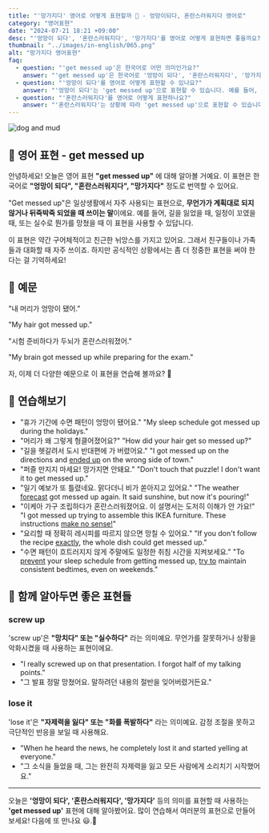 ```yaml
---
title: "'망가지다' 영어로 어떻게 표현할까 🤯 - 엉망이되다, 혼란스러워지다 영어로"
category: "영어표현"
date: "2024-07-21 18:21 +09:00"
desc: "'엉망이 되다', '혼란스러워지다', '망가지다'를 영어로 어떻게 표현하면 좋을까요? '내 머리가 엉망이 됐어', '시험 준비하다가 두뇌가 혼란스러워졌어' 등을 영어로 표현하는 법을 배워봅시다. 다양한 예문을 통해서 연습하고 본인의 표현으로 만들어 보세요."
thumbnail: "../images/in-english/065.png"
alt: "망가지다 영어표현"
faq:
  - question: "'get messed up'은 한국어로 어떤 의미인가요?"
    answer: "'get messed up'은 한국어로 '엉망이 되다', '혼란스러워지다', '망가지다' 등으로 번역될 수 있습니다. 상황이 복잡해지거나 계획대로 되지 않을 때 사용합니다. 예를 들어, '내 머리가 엉망이 됐어'는 'My hair got messed up'로 말할 수 있습니다."
  - question: "'엉망이 되다'를 영어로 어떻게 표현할 수 있나요?"
    answer: "'엉망이 되다'는 'get messed up'으로 표현할 수 있습니다. 예를 들어, '내 머리가 엉망이 됐어'는 'My hair got messed up'로 말할 수 있습니다."
  - question: "'혼란스러워지다'를 영어로 어떻게 표현하나요?"
    answer: "'혼란스러워지다'는 상황에 따라 'get messed up'으로 표현할 수 있습니다. 예를 들어, '시험 준비하다가 두뇌가 혼란스러워졌어'는 'My brain got messed up while preparing for the exam'으로 말할 수 있습니다."
---
```


![dog and mud](../images/in-english/065-1.avif)

## 🌟 영어 표현 - get messed up

안녕하세요! 오늘은 영어 표현 **"get messed up"** 에 대해 알아볼 거예요. 이 표현은 한국어로 **"엉망이 되다", "혼란스러워지다", "망가지다"** 정도로 번역할 수 있어요.

"Get messed up"은 일상생활에서 자주 사용되는 표현으로, **무언가가 계획대로 되지 않거나 뒤죽박죽 되었을 때 쓰이는 말**이에요. 예를 들어, 길을 잃었을 때, 일정이 꼬였을 때, 또는 실수로 뭔가를 망쳤을 때 이 표현을 사용할 수 있답니다.

이 표현은 약간 구어체적이고 친근한 뉘앙스를 가지고 있어요. 그래서 친구들이나 가족들과 대화할 때 자주 쓰이죠. 하지만 공식적인 상황에서는 좀 더 정중한 표현을 써야 한다는 걸 기억하세요!

## 📖 예문

"내 머리가 엉망이 됐어."

"My hair got messed up."

"시험 준비하다가 두뇌가 혼란스러워졌어."

"My brain got messed up while preparing for the exam."

자, 이제 더 다양한 예문으로 이 표현을 연습해 볼까요? 🚀

## 💬 연습해보기

<ul data-interactive-list>
  <li data-interactive-item>
    <span data-toggler>"휴가 기간에 수면 패턴이 엉망이 됐어요."</span>
    <span data-answer>"My sleep schedule got messed up during the holidays."</span>
  </li>
  <li data-interactive-item>
    <span data-toggler>"머리가 왜 그렇게 헝클어졌어요?"</span>
    <span data-answer>"How did your hair get so messed up?"</span>
  </li>
  <li data-interactive-item>
    <span data-toggler>"길을 헷갈려서 도시 반대편에 가 버렸어요."</span>
    <span data-answer>"I got messed up on the directions and <a href="/blog/vocab-1/039.end-up/">ended up</a> on the wrong side of town."</span>
  </li>
  <li data-interactive-item>
    <span data-toggler>"퍼즐 만지지 마세요! 망가지면 안돼요."</span>
    <span data-answer>"Don't touch that puzzle! I don't want it to get messed up."</span>
  </li>
  <li data-interactive-item>
    <span data-toggler>"일기 예보가 또 틀렸네요. 맑다더니 비가 쏟아지고 있어요."</span>
    <span data-answer>"The weather <a href="/blog/in-english/416.forecast/">forecast</a> got messed up again. It said sunshine, but now it's pouring!"</span>
  </li>
  <li data-interactive-item>
    <span data-toggler>"이케아 가구 조립하다가 혼란스러워졌어요. 이 설명서는 도저히 이해가 안 가요!"</span>
    <span data-answer>"I got messed up trying to assemble this IKEA furniture. These instructions <a href="/blog/in-english/068.make-sense/">make no sense!</a>"</span>
  </li>
  <li data-interactive-item>
    <span data-toggler>"요리할 때 정확히 레시피를 따르지 않으면 망칠 수 있어요."</span>
    <span data-answer>"If you don't follow the recipe <a href="/blog/in-english/419.exactly/">exactly</a>, the whole dish could get messed up."</span>
  </li>
  <li data-interactive-item>
    <span data-toggler>"수면 패턴이 흐트러지지 않게 주말에도 일정한 취침 시간을 지켜보세요."</span>
    <span data-answer>"To <a href="/blog/in-english/290.prevent/">prevent</a> your sleep schedule from getting messed up, <a href="/blog/in-english/117.try-to/">try to</a> maintain consistent bedtimes, even on weekends."</span>
  </li>
</ul>

## 🤝 함께 알아두면 좋은 표현들

### screw up

'screw up'은 **"망치다" 또는 "실수하다"** 라는 의미예요. 무언가를 잘못하거나 상황을 악화시켰을 때 사용하는 표현이에요.

- "I really screwed up on that presentation. I forgot half of my talking points."
- "그 발표 정말 망쳤어요. 말하려던 내용의 절반을 잊어버렸거든요."

### lose it

'lose it'은 **"자제력을 잃다" 또는 "화를 폭발하다"** 라는 의미예요. 감정 조절을 못하고 극단적인 반응을 보일 때 사용해요.

- "When he heard the news, he completely lost it and started yelling at everyone."
- "그 소식을 들었을 때, 그는 완전히 자제력을 잃고 모든 사람에게 소리치기 시작했어요."

---

오늘은 **'엉망이 되다', '혼란스러워지다', '망가지다'** 등의 의미를 표현할 때 사용하는 **'get messed up'** 표현에 대해 알아봤어요. 많이 연습해서 여러분의 표현으로 만들어 보세요! 다음에 또 만나요 😃.🚀
